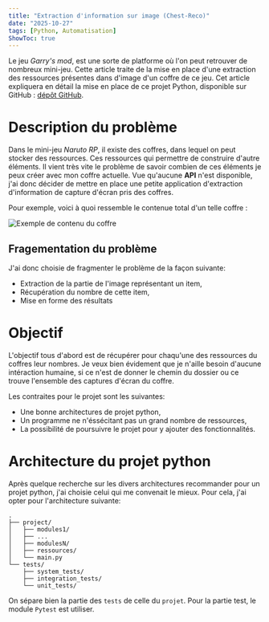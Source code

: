 ```yaml
---
title: "Extraction d'information sur image (Chest-Reco)"
date: "2025-10-27"
tags: [Python, Automatisation]
ShowToc: true
---
```


Le jeu *Garry's mod*, est une sorte de platforme où l'on peut retrouver de nombreux mini-jeu. Cette article traite de la mise en place d'une extraction des ressources présentes dans d'image d'un coffre de ce jeu.
Cet article expliquera en détail la mise en place de ce projet Python, disponible sur GitHub : [dépôt GitHub](https://github.com/titusse3/chest-reco).

# Description du problème

Dans le mini-jeu *Naruto RP*, il existe des coffres, dans lequel on peut stocker des ressources. Ces ressources qui permettre de construire d'autre éléments.
Il vient très vite le problème de savoir combien de ces éléments je peux créer avec mon coffre actuelle. Vue qu'aucune **API** n'est disponible, j'ai donc décider de mettre en place une petite application d'extraction d'information de capture d'écran pris des coffres.

Pour exemple, voici à quoi ressemble le contenue total d'un telle coffre :

![Exemple de contenu du coffre](https://i.imgur.com/AWLVAeL.gif#center)

## Fragementation du problème

J'ai donc choisie de fragmenter le problème de la façon suivante:
- Extraction de la partie de l'image représentant un item,
- Récupération du nombre de cette item,
- Mise en forme des résultats

# Objectif

L'objectif tous d'abord est de récupérer pour chaqu'une des ressources du coffres leur nombres. Je veux bien évidement que je n'aille besoin d'aucune 
intéraction humaine, si ce n'est de donner le chemin du dossier ou ce trouve 
l'ensemble des captures d'écran du coffre.

Les contraites pour le projet sont les suivantes:
- Une bonne architectures de projet python,
- Un programme ne n'éssécitant pas un grand nombre de ressources,
- La possibilité de poursuivre le projet pour y ajouter des fonctionnalités.

# Architecture du projet python

Après quelque recherche sur les divers architectures recommander pour un projet python, j'ai choisie celui qui me convenait le mieux. Pour cela, j'ai opter pour l'architecture suivante:

```
.
├── project/
│   ├── modules1/
│   ├── ...
│   ├── modulesN/
│   ├── ressources/
│   └── main.py
└── tests/
    ├── system_tests/
    ├── integration_tests/
    └── unit_tests/
```

On sépare bien la partie des `tests` de celle du `projet`. Pour la partie test,
le module `Pytest` est utiliser.